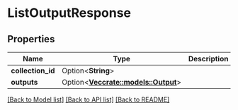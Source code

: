 # ListOutputResponse

## Properties

Name | Type | Description | Notes
------------ | ------------- | ------------- | -------------
**collection_id** | Option<**String**> |  | [optional]
**outputs** | Option<[**Vec<crate::models::Output>**](Output.md)> |  | [optional]

[[Back to Model list]](../README.md#documentation-for-models) [[Back to API list]](../README.md#documentation-for-api-endpoints) [[Back to README]](../README.md)


